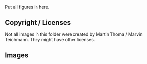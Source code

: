 Put all figures in here.


## Copyright / Licenses

Not all images in this folder were created by Martin Thoma / Marvin Teichmann.
They might have other licenses.


## Images